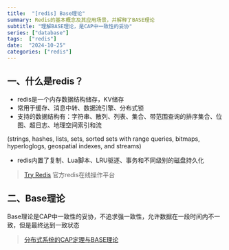 ```yaml
---
title:  "[redis] Base理论"
summary: Redis的基本概念及其应用场景，并解释了BASE理论
subtitle: "理解BASE理论，是CAP中一致性的妥协"
series: ["database"]
tags:  ["redis"]
date:  "2024-10-25"
categories: ["redis"]
---
```


## 一、什么是redis？

- redis是一个内存数据结构储存，KV储存
- 常用于缓存、消息中转、数据流引擎、分布式锁
- 支持的数据结构有：字符串、散列、列表、集合、带范围查询的排序集合、位图、超日志、地理空间索引和流

(strings, hashes, lists, sets, sorted sets with range queries, bitmaps, hyperloglogs, geospatial indexes, and streams)

- redis内置了复制、Lua脚本、LRU驱逐、事务和不同级别的磁盘持久化


> [Try Redis](https://try.redis.io/) 官方redis在线操作平台



## 二、Base理论

Base理论是CAP中一致性的妥协，不追求强一致性，允许数据在一段时间内不一致，但是最终达到一致状态

> [分布式系统的CAP定理与BASE理论](https://rt5bap83jl.feishu.cn/docx/XXiHdxRVRokY7vxCqVccZ9PlnVe)